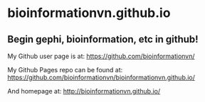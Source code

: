 

bioinformationvn.github.io
====================

## Begin gephi, bioinformation, etc in github!

My Github user page is at: https://github.com/bioinformationvn/

My Github Pages repo can be found at: https://github.com/bioinformationvn/bioinformationvn.github.io/

And homepage at: http://bioinformationvn.github.io/

